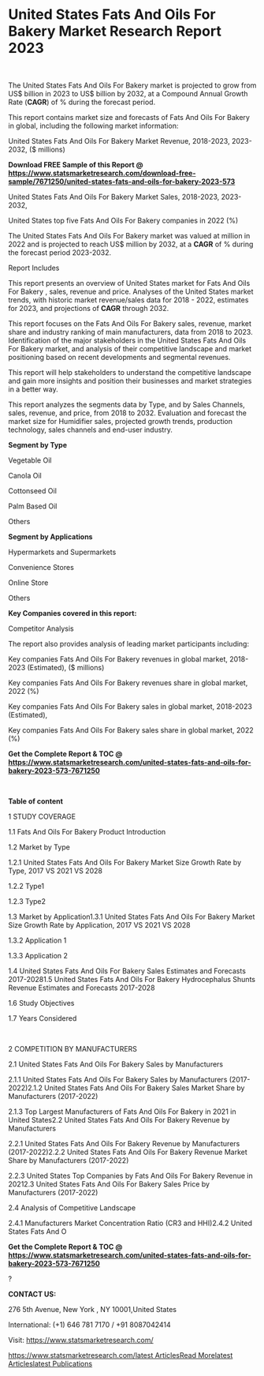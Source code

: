<h1>United States Fats And Oils For Bakery Market Research Report 2023</h1><br/><p>The United States Fats And Oils For Bakery market is projected to grow from US$ billion in 2023 to US$ billion by 2032, at a Compound Annual Growth Rate (<strong>CAGR</strong>) of % during the forecast period.</p>
 
 
 
 <p>This report contains market size and forecasts of Fats And Oils For Bakery in global, including the following market information:</p>
 
 
 
 <p>United States Fats And Oils For Bakery Market Revenue, 2018-2023, 2023-2032, ($ millions)</p>
 
 
 
 <p><strong>Download FREE Sample of this Report @ <a href="https://www.statsmarketresearch.com/download-free-sample/7671250/united-states-fats-and-oils-for-bakery-2023-573">https://www.statsmarketresearch.com/download-free-sample/7671250/united-states-fats-and-oils-for-bakery-2023-573</a></strong></p>
 
 
 
 <p>United States Fats And Oils For Bakery Market Sales, 2018-2023, 2023-2032,</p>
 
 
 
 <p>United States top five Fats And Oils For Bakery companies in 2022 (%)</p>
 
 
 
 <p>The United States Fats And Oils For Bakery market was valued at million in 2022 and is projected to reach US$ million by 2032, at a <strong>CAGR</strong> of % during the forecast period 2023-2032.</p>
 
 
 
 <p>Report Includes</p>
 
 
 
 <p>This report presents an overview of United States market for Fats And Oils For Bakery , sales, revenue and price. Analyses of the United States market trends, with historic market revenue/sales data for 2018 - 2022, estimates for 2023, and projections of <strong>CAGR</strong> through 2032.</p>
 
 
 
 <p>This report focuses on the Fats And Oils For Bakery sales, revenue, market share and industry ranking of main manufacturers, data from 2018 to 2023. Identification of the major stakeholders in the United States Fats And Oils For Bakery market, and analysis of their competitive landscape and market positioning based on recent developments and segmental revenues.</p>
 
 
 
 <p>This report will help stakeholders to understand the competitive landscape and gain more insights and position their businesses and market strategies in a better way.</p>
 
 
 
 <p>This report analyzes the segments data by Type, and by Sales Channels, sales, revenue, and price, from 2018 to 2032. Evaluation and forecast the market size for Humidifier sales, projected growth trends, production technology, sales channels and end-user industry.</p>
 
 
 
 <p><strong>Segment by Type</strong></p>
 
 
 
 <p>Vegetable Oil</p>
 
 
 
 <p>Canola Oil</p>
 
 
 
 <p>Cottonseed Oil</p>
 
 
 
 <p>Palm Based Oil</p>
 
 
 
 <p>Others</p>
 
 
 
 <p><strong>Segment <strong><strong>by Applications</strong></strong></strong></p>
 
 
 
 <p>Hypermarkets and Supermarkets</p>
 
 
 
 <p>Convenience Stores</p>
 
 
 
 <p>Online Store</p>
 
 
 
 <p>Others</p>
 
 
 
 <p><strong>Key Companies covered in this report:</strong></p>
 
 
 
 <p>Competitor Analysis</p>
 
 
 
 <p>The report also provides analysis of leading market participants including:</p>
 
 
 
 <p>Key companies Fats And Oils For Bakery revenues in global market, 2018-2023 (Estimated), ($ millions)</p>
 
 
 
 <p>Key companies Fats And Oils For Bakery revenues share in global market, 2022 (%)</p>
 
 
 
 <p>Key companies Fats And Oils For Bakery sales in global market, 2018-2023 (Estimated),</p>
 
 
 
 <p>Key companies Fats And Oils For Bakery sales share in global market, 2022 (%)</p>
 
 
 
 <div><b>Get the Complete Report & TOC @ <a href="https://www.statsmarketresearch.com/united-states-fats-and-oils-for-bakery-2023-573-7671250">https://www.statsmarketresearch.com/united-states-fats-and-oils-for-bakery-2023-573-7671250</a></b></div>
 
 
 
 <p><br />
 
 <b>Table of content</b></p>
 
 
 
 <p>1 STUDY COVERAGE<br />
 
 1.1 Fats And Oils For Bakery Product Introduction<br />
 
 1.2 Market by Type<br />
 
 1.2.1 United States Fats And Oils For Bakery Market Size Growth Rate by Type, 2017 VS 2021 VS 2028<br />
 
 1.2.2 Type1<br />
 
 1.2.3 Type2<br />
 
 1.3 Market by Application1.3.1 United States Fats And Oils For Bakery Market Size Growth Rate by Application, 2017 VS 2021 VS 2028<br />
 
 1.3.2 Application 1<br />
 
 1.3.3 Application 2<br />
 
 1.4 United States Fats And Oils For Bakery Sales Estimates and Forecasts 2017-20281.5 United States Fats And Oils For Bakery Hydrocephalus Shunts Revenue Estimates and Forecasts 2017-2028<br />
 
 1.6 Study Objectives<br />
 
 1.7 Years Considered<br />
 
 <br />
 
 2 COMPETITION BY MANUFACTURERS<br />
 
 2.1 United States Fats And Oils For Bakery Sales by Manufacturers<br />
 
 2.1.1 United States Fats And Oils For Bakery Sales by Manufacturers (2017-2022)2.1.2 United States Fats And Oils For Bakery Sales Market Share by Manufacturers (2017-2022)<br />
 
 2.1.3 Top Largest Manufacturers of Fats And Oils For Bakery in 2021 in United States2.2 United States Fats And Oils For Bakery Revenue by Manufacturers<br />
 
 2.2.1 United States Fats And Oils For Bakery Revenue by Manufacturers (2017-2022)2.2.2 United States Fats And Oils For Bakery Revenue Market Share by Manufacturers (2017-2022)<br />
 
 2.2.3 United States Top Companies by Fats And Oils For Bakery Revenue in 20212.3 United States Fats And Oils For Bakery Sales Price by Manufacturers (2017-2022)<br />
 
 2.4 Analysis of Competitive Landscape<br />
 
 2.4.1 Manufacturers Market Concentration Ratio (CR3 and HHI)2.4.2 United States Fats And O</p>
 
 
 
 <div><b>Get the Complete Report & TOC @ <a href="https://www.statsmarketresearch.com/united-states-fats-and-oils-for-bakery-2023-573-7671250">https://www.statsmarketresearch.com/united-states-fats-and-oils-for-bakery-2023-573-7671250</a></b></div>
 
 
 
 <p>? </p>
 
 
 
 <p><b>CONTACT US:</b><br />
 
 276 5th Avenue, New York , NY 10001,United States<br />
 
 International: (+1) 646 781 7170 / +91 8087042414<br />
 
 Visit: <a href="https://www.statsmarketresearch.com/">https://www.statsmarketresearch.com/</a><br />
 
 <a href="https://gyeongbokgung.com">https://www.statsmarketresearch.com/</a><a href="https://hallyeomaritime.com">latest Articles</a><a href="https://jingwansa.com">Read More</a><a href="https://nguoiviet.jp/">latest Articles</a><a href="https://www.intelmarketresearch.com/">latest Publications</a></p>